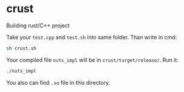 # crust

Building rust/C++ project

Take your `test.cpp` and `test.sh` into same folder. Than write in cmd:

```bash
sh crust.sh
```

Your compiled file `nuts_impl` will be in `crust/turget/release/`. Run it:

```bash
./nuts_impl
```

You also can find `.so` file in this directory.
